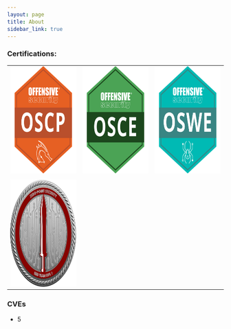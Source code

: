 ```yaml
---
layout: page
title: About
sidebar_link: true
---
```


<!--<p class="message">
  Carry on!
</p>
To make pages show up in the sidebar, add `sidebar_link: true` to the front
matter.-->


### Certifications:


||||
|---|---|---|
|<img src="/images/certs/OSCP.png" width="250" height="250">|<img src="/images/certs/OSCE.png" width="250" height="250">|<img src="/images/certs/OSWE.png" width="250" height="250">|
||||
|<img src="/images/certs/crto.png" alt="Certified Red Team Operator" width="250" height="250">|||




### CVEs

* 5
